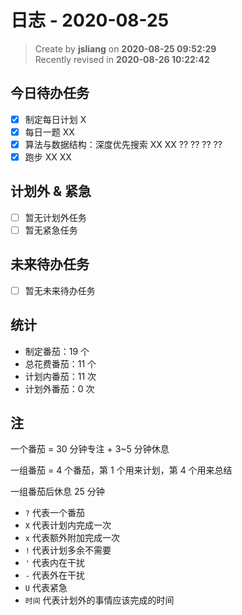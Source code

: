 日志 - 2020-08-25
===

> Create by **jsliang** on **2020-08-25 09:52:29**  
> Recently revised in **2020-08-26 10:22:42**

## 今日待办任务

* [x] 制定每日计划 X
* [x] 每日一题 XX
* [x] 算法与数据结构：深度优先搜索 XX XX ?? ?? ?? ??
* [x] 跑步 XX XX

## 计划外 & 紧急

* [ ] 暂无计划外任务
* [ ] 暂无紧急任务

## 未来待办任务

* [ ] 暂无未来待办任务

## 统计

* 制定番茄：19 个
* 总花费番茄：11 个
* 计划内番茄：11 次
* 计划外番茄：0 次

## 注

一个番茄 = 30 分钟专注 + 3~5 分钟休息

一组番茄 = 4 个番茄，第 1 个用来计划，第 4 个用来总结

一组番茄后休息 25 分钟

* `?` 代表一个番茄
* `X` 代表计划内完成一次
* `x` 代表额外附加完成一次
* `!` 代表计划多余不需要
* `'` 代表内在干扰
* `-` 代表外在干扰
* `U` 代表紧急
* `时间` 代表计划外的事情应该完成的时间
